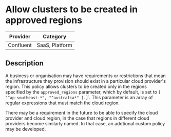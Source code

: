 # Allow clusters to be created in approved regions

| Provider  | Category       |
|-----------|----------------|
| Confluent | SaaS, Platform |

## Description

A business or organisation may have requirements or restrictions that mean the
infrastructure they provision should exist in a particular cloud provider's
region. This policy allows clusters to be created only in the regions specified
by the `approved_regions` parameter, which by default, is set to `[
"^ap-southeast-*", "^australia*" ]`.  ]`. This parameter is an array of regular
expressions that must match the cloud region.

There may be a requirement in the future to be able to specify the cloud
provider and cloud region, in the case that regions in different cloud
providers become similarly named. In that case, an addtional custom policy may
be developed.

